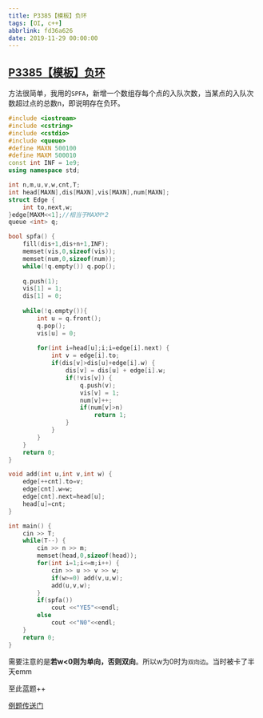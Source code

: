 ```yaml
---
title: P3385【模板】负环
tags: [OI, c++]
abbrlink: fd36a626
date: 2019-11-29 00:00:00
---
```


## [P3385【模板】负环]( https://www.luogu.com.cn/problem/P3385 )

方法很简单，我用的``SPFA``，新增一个数组存每个点的入队次数，当某点的入队次数超过点的总数n，即说明存在负环。

<!--more-->

```cpp
#include <iostream>
#include <cstring>
#include <cstdio>
#include <queue>
#define MAXN 500100
#define MAXM 500010
const int INF = 1e9;
using namespace std;

int n,m,u,v,w,cnt,T;
int head[MAXN],dis[MAXN],vis[MAXN],num[MAXN];
struct Edge {
	int to,next,w;
}edge[MAXM<<1];//相当于MAXM*2
queue <int> q;

bool spfa() {
	fill(dis+1,dis+n+1,INF);
    memset(vis,0,sizeof(vis));
    memset(num,0,sizeof(num));
	while(!q.empty()) q.pop();
	
	q.push(1);
	vis[1] = 1;
	dis[1] = 0;
	
	while(!q.empty()){
		int u = q.front();
		q.pop();
		vis[u] = 0;
		
		for(int i=head[u];i;i=edge[i].next) {
			int v = edge[i].to;
			if(dis[v]>dis[u]+edge[i].w) {
				dis[v] = dis[u] + edge[i].w;
				if(!vis[v]) {
					q.push(v);
					vis[v] = 1;
					num[v]++;
					if(num[v]>n)
						return 1;
				}
			}	
		}
	}
	return 0;
}

void add(int u,int v,int w) {
	edge[++cnt].to=v;
	edge[cnt].w=w;
	edge[cnt].next=head[u];
	head[u]=cnt;
}

int main() {
	cin >> T;
	while(T--) {
		cin >> n >> m;
		memset(head,0,sizeof(head));
		for(int i=1;i<=m;i++) {
			cin >> u >> v >> w;
			if(w>=0) add(v,u,w);
			add(u,v,w);
		}
		if(spfa())
			cout <<"YE5"<<endl;
		else
			cout <<"N0"<<endl;
	}
	return 0;
}
```

需要注意的是**若w<0则为单向，否则双向**。所以w为0时为``双向边``。当时被卡了半天emm

至此蓝题++

[例题传送门](https://royce2019.github.io/P2136/)